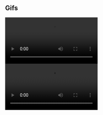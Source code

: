 ## Gifs

![Spirograph1](./screenshots/spirografo.mp4)
![Spirograph2](./screenshots/spirografo2.mp4)

